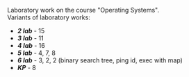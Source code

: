 Laboratory work on the course "Operating Systems". <br/>
Variants of laboratory works:
- ***2 lab*** - 15
- ***3 lab*** - 11
- ***4 lab*** - 16
- ***5 lab*** - 4, 7, 8
- ***6 lab*** - 3, 2, 2 (binary search tree, ping id, exec with map)
- ***KP*** - 8 
